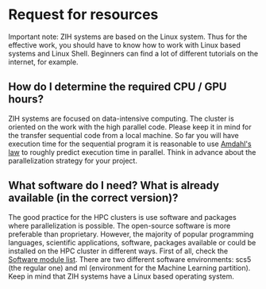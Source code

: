 # Request for resources

Important note: ZIH systems are based on the Linux system. Thus for the effective work, you should
have to know how to work with Linux based systems and Linux Shell. Beginners can find a lot of
different tutorials on the internet, for example.

## How do I determine the required CPU / GPU hours?

ZIH systems are focused on data-intensive computing. The cluster is oriented on the work with the
high parallel code. Please keep it in mind for the transfer sequential code from a local machine.
So far you will have execution time for the sequential program it is reasonable to use
[Amdahl's law][1] to roughly predict execution time in parallel. Think in advance about the
parallelization strategy for your project.

## What software do I need? What is already available (in the correct version)?

The good practice for the HPC clusters is use software and packages where parallelization is
possible. The open-source software is more preferable than proprietary. However, the majority of
popular programming languages, scientific applications, software, packages available or could be
installed on the HPC cluster in different ways. First of all, check the [Software module list][2].
There are two different software environments: scs5 (the regular one) and ml (environment for
the Machine Learning partition). Keep in mind that ZIH systems have a Linux based operating system.

[1]: https://en.wikipedia.org/wiki/Amdahl%27s_law
[2]: https://gauss-allianz.de/de/application?organizations%5B0%5D=1200
